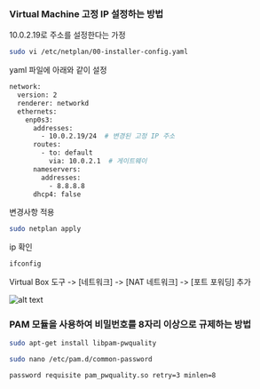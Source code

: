 ### Virtual Machine 고정 IP 설정하는 방법

10.0.2.19로 주소를 설정한다는 가정

```bash
sudo vi /etc/netplan/00-installer-config.yaml
```

yaml 파일에 아래와 같이 설정

```bash
network:
  version: 2
  renderer: networkd
  ethernets:
    enp0s3:
      addresses:
        - 10.0.2.19/24  # 변경된 고정 IP 주소
      routes:
        - to: default
          via: 10.0.2.1  # 게이트웨이
      nameservers:
        addresses:
          - 8.8.8.8
      dhcp4: false
```

변경사항 적용

```bash
sudo netplan apply
```

ip 확인

```bash
ifconfig
```

Virtual Box 도구 -> [네트워크] -> [NAT 네트워크] -> [포트 포워딩] 추가

![alt text](image.png)

### PAM 모듈을 사용하여 비밀번호를 8자리 이상으로 규제하는 방법

```bash
sudo apt-get install libpam-pwquality 

sudo nano /etc/pam.d/common-password

password requisite pam_pwquality.so retry=3 minlen=8
```

